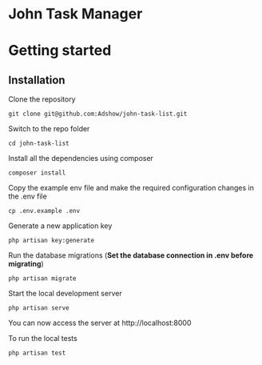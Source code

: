 # John Task Manager

# Getting started

## Installation

Clone the repository

    git clone git@github.com:Adshow/john-task-list.git

Switch to the repo folder

    cd john-task-list

Install all the dependencies using composer

    composer install

Copy the example env file and make the required configuration changes in the .env file

    cp .env.example .env

Generate a new application key

    php artisan key:generate

Run the database migrations (**Set the database connection in .env before migrating**)

    php artisan migrate

Start the local development server

    php artisan serve

You can now access the server at http://localhost:8000

To run the local tests

    php artisan test
